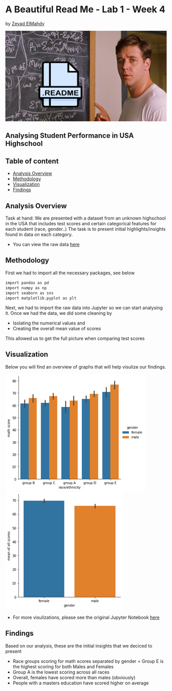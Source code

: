 # A Beautiful Read Me - Lab 1 - Week 4
by [Zeyad ElMahdy](https://github.com/zeyadelmahdy)

![Photos](https://github.com/zeyadelmahdy/ReadMePractice/blob/main/Photos/abeautifulreadme.png)

## Analysing Student Performance in USA Highschool




## Table of content

- [Analysis Overview](#analysis-overview)
- [Methodology](#methodology)
- [Visualization](#visualization)
- [Findings](#findings)



## Analysis Overview

Task at hand: We are presented with a dataset from an unknown highschool in the USA that includes test scores and certain categorical features for each student (race, gender..) The task is to present initial highlights/insights found in data on each category.
- You can view the raw data [here](https://github.com/zeyadelmahdy/ReadMePractice/blob/main/Data%20and%20Python%20Code/StudentsPerformance.csv)


## Methodology

First we had to import all the necessary packages, see below

```
import pandas as pd
import numpy as np
import seaborn as sns
import matplotlib.pyplot as plt 

```

Next, we had to import the raw data into Jupyter so we can start analysing it. 
Once we had the data, we did some cleaning by 
- Isolating the numerical values and
- Creating the overall mean value of scores

This allowed us to get the full picture when comparing test scores



## Visualization 

Below you will find an overview of graphs that will help visulize our findings. 

![Photos](https://github.com/zeyadelmahdy/ReadMePractice/blob/main/Photos/download.png)
![Photos](https://github.com/zeyadelmahdy/ReadMePractice/blob/main/Photos/download%20(1).png)

- For more visulizations, please see the original Jupyter Notebook [here](https://github.com/zeyadelmahdy/ReadMePractice/blob/main/Data%20and%20Python%20Code/Student%20Performance.ipynb)

## Findings

Based on our analysis, these are the initial insights that we deciced to present

-  Race groups scoring for math scores separated by gender = Group E is the highest scoring for both Males and Females
-  Group A is the lowest scoring across all races
-  Overall, females have scored more than males (obviously)
-  People with a masters education have scored higher on average





